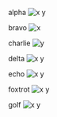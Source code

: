 alpha ![](z "x
y")

bravo ![](z "x
")

charlie ![](z "
y")

delta ![](z " x
y")

echo ![](z "x
y ")

foxtrot ![](z "  x
y")

golf ![](z "x
y  ")
